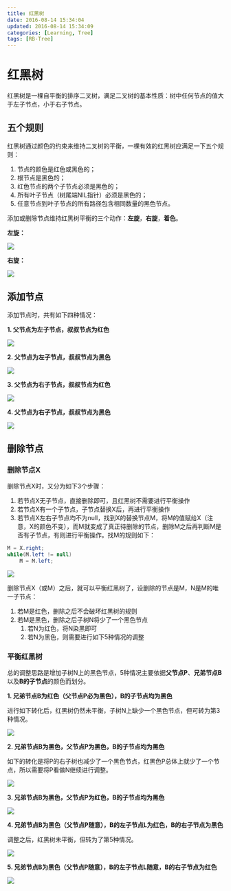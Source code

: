 ```yaml
---
title: 红黑树
date: 2016-08-14 15:34:04
updated: 2016-08-14 15:34:09
categories: [Learning, Tree]
tags: [RB-Tree]
---
```


# 红黑树

红黑树是一棵自平衡的排序二叉树，满足二叉树的基本性质：树中任何节点的值大于左子节点，小于右子节点。

<!-- more -->

## 五个规则

红黑树通过颜色的约束来维持二叉树的平衡，一棵有效的红黑树应满足一下五个规则：

1. 节点的颜色是红色或黑色的；
2. 根节点是黑色的；
3. 红色节点的两个子节点必须是黑色的；
4. 所有叶子节点（树尾端NIL指针）必须是黑色的；
5. 任意节点到叶子节点的所有路径包含相同数量的黑色节点。

添加或删除节点维持红黑树平衡的三个动作：**左旋**，**右旋**，**着色**。

**左旋：**

![](http://7xt0u5.com1.z0.glb.clouddn.com/691c800b-c73e-4308-b920-a2814e63b51a.png)

**右旋：**

![](http://7xt0u5.com1.z0.glb.clouddn.com/29a6e54e-c51a-4ea9-9879-f3ea8e5e8898.png)


## 添加节点

添加节点时，共有如下四种情况：

**1. 父节点为左子节点，叔叔节点为红色**

![](http://7xt0u5.com1.z0.glb.clouddn.com/0276095b-e89c-4231-925a-8ce95f2edf7b.png)

**2. 父节点为左子节点，叔叔节点为黑色**

![](http://7xt0u5.com1.z0.glb.clouddn.com/63046423-8883-4c1d-ace1-5f8d41fcac4d.png)

**3. 父节点为右子节点，叔叔节点为红色**

![](http://7xt0u5.com1.z0.glb.clouddn.com/673ac674-f761-453b-9210-8fc2df1296f5.png)

**4. 父节点为右子节点，叔叔节点为黑色**

![](http://7xt0u5.com1.z0.glb.clouddn.com/5ddaaf03-5577-48b8-a5dc-ea3a46f2e124.png)


## 删除节点

### 删除节点X

删除节点X时，又分为如下3个步骤：

1. 若节点X无子节点，直接删除即可，且红黑树不需要进行平衡操作
2. 若节点X有一个子节点，子节点替换X后，再进行平衡操作
3. 若节点X左右子节点均不为null，找到X的替换节点M，将M的值赋给X（注意，X的颜色不变），而M就变成了真正待删除的节点，删除M之后再判断M是否有子节点，有则进行平衡操作。找M的规则如下：

```java
M = X.right;
while(M.left != null)
    M = M.left;
```

![](http://7xt0u5.com1.z0.glb.clouddn.com/d8b76800-d009-425d-a32f-c29fdcff3ab6.png)

删除节点X（或M）之后，就可以平衡红黑树了，设删除的节点是M，N是M的唯一子节点：

1. 若M是红色，删除之后不会破坏红黑树的规则
2. 若M是黑色，删除之后子树N将少了一个黑色节点
    1. 若N为红色，将N染黑即可
    2. 若N为黑色，则需要进行如下5种情况的调整

### 平衡红黑树

总的调整思路是增加子树N上的黑色节点，5种情况主要依据**父节点P**、**兄弟节点B**以及**B的子节点**的颜色而划分。

**1. 兄弟节点B为红色（父节点P必为黑色），B的子节点均为黑色**

进行如下转化后，红黑树仍然未平衡，子树N上缺少一个黑色节点，但可转为第3种情况。

![](http://7xt0u5.com1.z0.glb.clouddn.com/b009e626-bd84-4b98-9ea0-f3ca515ad388.png)

**2. 兄弟节点B为黑色，父节点P为黑色，B的子节点均为黑色**

如下的转化是将P的右子树也减少了一个黑色节点，红黑色P总体上就少了一个节点，所以需要将P看做N继续进行调整。

![](http://7xt0u5.com1.z0.glb.clouddn.com/a0acf756-5ec2-4d4c-bf71-037f0c233023.png)

**3. 兄弟节点B为黑色，父节点P为红色，B的子节点均为黑色**

![](http://7xt0u5.com1.z0.glb.clouddn.com/9ec7a4a1-7087-4703-8e83-a8ce6e3f90ff.png)

**4. 兄弟节点B为黑色（父节点P随意），B的左子节点L为红色，B的右子节点为黑色**

调整之后，红黑树未平衡，但转为了第5种情况。

![](http://7xt0u5.com1.z0.glb.clouddn.com/1153a9f0-07f3-4a4d-ae71-f14881d1658f.png)

**5. 兄弟节点B为黑色（父节点P随意），B的左子节点L随意，B的右子节点为红色**

![](http://7xt0u5.com1.z0.glb.clouddn.com/a34cb813-9ba0-4cf7-829e-7e157444b32d.png)

